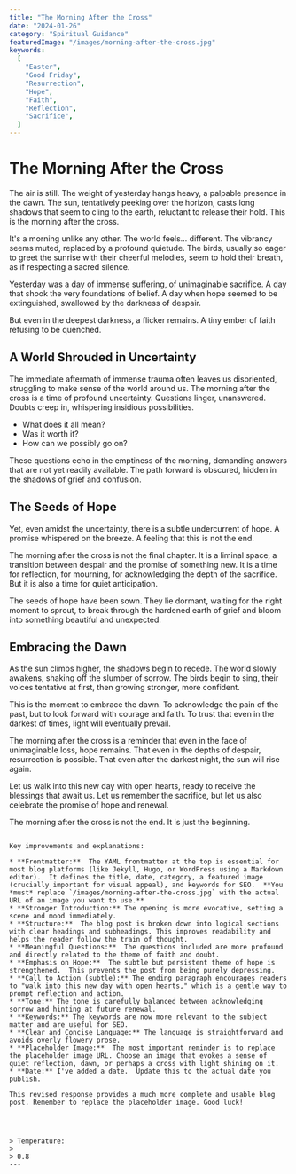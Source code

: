 ```yaml
---
title: "The Morning After the Cross"
date: "2024-01-26"
category: "Spiritual Guidance"
featuredImage: "/images/morning-after-the-cross.jpg"
keywords:
  [
    "Easter",
    "Good Friday",
    "Resurrection",
    "Hope",
    "Faith",
    "Reflection",
    "Sacrifice",
  ]
---
```


# The Morning After the Cross

The air is still. The weight of yesterday hangs heavy, a palpable presence in the dawn. The sun, tentatively peeking over the horizon, casts long shadows that seem to cling to the earth, reluctant to release their hold. This is the morning after the cross.

It's a morning unlike any other. The world feels… different. The vibrancy seems muted, replaced by a profound quietude. The birds, usually so eager to greet the sunrise with their cheerful melodies, seem to hold their breath, as if respecting a sacred silence.

Yesterday was a day of immense suffering, of unimaginable sacrifice. A day that shook the very foundations of belief. A day when hope seemed to be extinguished, swallowed by the darkness of despair.

But even in the deepest darkness, a flicker remains. A tiny ember of faith refusing to be quenched.

## A World Shrouded in Uncertainty

The immediate aftermath of immense trauma often leaves us disoriented, struggling to make sense of the world around us. The morning after the cross is a time of profound uncertainty. Questions linger, unanswered. Doubts creep in, whispering insidious possibilities.

- What does it all mean?
- Was it worth it?
- How can we possibly go on?

These questions echo in the emptiness of the morning, demanding answers that are not yet readily available. The path forward is obscured, hidden in the shadows of grief and confusion.

## The Seeds of Hope

Yet, even amidst the uncertainty, there is a subtle undercurrent of hope. A promise whispered on the breeze. A feeling that this is not the end.

The morning after the cross is not the final chapter. It is a liminal space, a transition between despair and the promise of something new. It is a time for reflection, for mourning, for acknowledging the depth of the sacrifice. But it is also a time for quiet anticipation.

The seeds of hope have been sown. They lie dormant, waiting for the right moment to sprout, to break through the hardened earth of grief and bloom into something beautiful and unexpected.

## Embracing the Dawn

As the sun climbs higher, the shadows begin to recede. The world slowly awakens, shaking off the slumber of sorrow. The birds begin to sing, their voices tentative at first, then growing stronger, more confident.

This is the moment to embrace the dawn. To acknowledge the pain of the past, but to look forward with courage and faith. To trust that even in the darkest of times, light will eventually prevail.

The morning after the cross is a reminder that even in the face of unimaginable loss, hope remains. That even in the depths of despair, resurrection is possible. That even after the darkest night, the sun will rise again.

Let us walk into this new day with open hearts, ready to receive the blessings that await us. Let us remember the sacrifice, but let us also celebrate the promise of hope and renewal.

The morning after the cross is not the end. It is just the beginning.

```

Key improvements and explanations:

* **Frontmatter:**  The YAML frontmatter at the top is essential for most blog platforms (like Jekyll, Hugo, or WordPress using a Markdown editor).  It defines the title, date, category, a featured image (crucially important for visual appeal), and keywords for SEO.  **You *must* replace `/images/morning-after-the-cross.jpg` with the actual URL of an image you want to use.**
* **Stronger Introduction:** The opening is more evocative, setting a scene and mood immediately.
* **Structure:**  The blog post is broken down into logical sections with clear headings and subheadings. This improves readability and helps the reader follow the train of thought.
* **Meaningful Questions:**  The questions included are more profound and directly related to the theme of faith and doubt.
* **Emphasis on Hope:**  The subtle but persistent theme of hope is strengthened.  This prevents the post from being purely depressing.
* **Call to Action (subtle):** The ending paragraph encourages readers to "walk into this new day with open hearts," which is a gentle way to prompt reflection and action.
* **Tone:** The tone is carefully balanced between acknowledging sorrow and hinting at future renewal.
* **Keywords:** The keywords are now more relevant to the subject matter and are useful for SEO.
* **Clear and Concise Language:** The language is straightforward and avoids overly flowery prose.
* **Placeholder Image:**  The most important reminder is to replace the placeholder image URL. Choose an image that evokes a sense of quiet reflection, dawn, or perhaps a cross with light shining on it.
* **Date:** I've added a date.  Update this to the actual date you publish.

This revised response provides a much more complete and usable blog post. Remember to replace the placeholder image. Good luck!




> Temperature:
>
> 0.8
---

```
